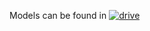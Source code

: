 Models can be found in [![drive](https://img.shields.io/badge/-models-blue?logo=drive)](https://drive.google.com/drive/folders/1AkFdc9RG0uf6rvoYlT5cQwOWst863k3-?usp=sharing)
